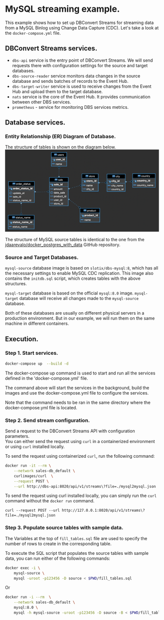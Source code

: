 # MySQL streaming example.

This example shows how to set up DBConvert Streams for streaming data from a MySQL Binlog using Change Data Capture (CDC).
Let's take a look at the `docker-compose.yml` file.

## DBConvert Streams services.

- `dbs-api` service is the entry point of DBConvert Streams. We will send requests there with configuration settings for the source and target databases.
- `dbs-source-reader` service monitors data changes in the source database and sends batches of records to the Event Hub.
- `dbs-target-writer` service is used to receive changes from the Event Hub and upload them to the target database.
- `nats` service is the core of the Event Hub. It provides communication between other DBS services.
- `prometheus` - service for monitoring DBS services metrics.

## Database services.

### Entity Relationship (ER) Diagram of Database.

The structure of tables is shown on the diagram below.
![ER Diagram of DB](../../img/sales-db-erd.png)

The structure of MySQL source tables is identical to the one from the
[jdaarevalo/docker_postgres_with_data](https://github.com/jdaarevalo/docker_postgres_with_data) GitHub repository.

### Source and Target Databases.

`mysql-source` database image is based on `slotix/dbs-mysql:8`, which has all the necessary settings to enable MySQL CDC replication. This image also contains the `initdb.sql` script, which creates tables with the above structures.

`mysql-target` database is based on the official `mysql:8.0` image. `mysql-target` database will receive all changes made to the `mysql-source` database.

Both of these databases are usually on different physical servers in a production environment. But in our example, we will run them on the same machine in different containers.

## Execution.

### Step 1. Start services.

```bash
docker-compose up  --build -d
```

The docker-compose up command is used to start and run all the services defined in the 'docker-compose.yml' file.

The command above will start the services in the background, build the images and use the docker-compose.yml file to configure the services.

Note that the command needs to be ran in the same directory where the docker-compose.yml file is located.

### Step 2. Send stream configuration.

Send a request to the DBConvert Streams API with configuration parameters.  
You can either send the request using `curl` in a containerized environment or using `curl` installed locally.

To send the request using containerized `curl`, run the following command:

```bash
docker run -it --rm \
    --network sales-db_default \
    curlimages/curl  \
    --request POST \
    --url http://dbs-api:8020/api/v1/streams\?file=./mysql2mysql.json
```

To send the request using curl installed locally, you can simply run the `curl` command without the `docker run` command.

```
curl --request POST --url http://127.0.0.1:8020/api/v1/streams\?file=./mysql2mysql.json
```

### Step 3. Populate source tables with sample data.

The Variables at the top of `fill_tables.sql` file are used to specify the number of rows to create in the corresponding table.


To execute the SQL script that populates the source tables with sample data, you can run either of the following commands:

```bash
docker exec -i \
    mysql-source \
    mysql -uroot -p123456 -D source < $PWD/fill_tables.sql
```

Or

```bash
docker run -i --rm  \
    --network sales-db_default \
    mysql:8.0 \
    mysql -h mysql-source -uroot -p123456 -D source -B < $PWD/fill_tables.sql
```
